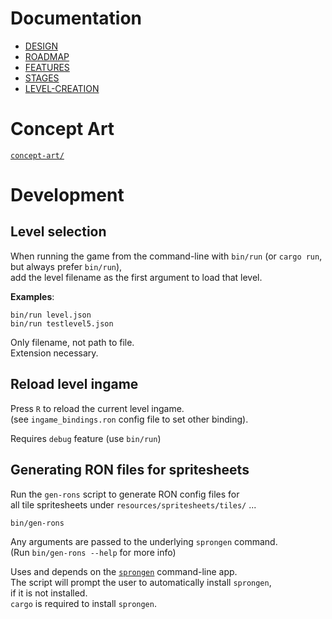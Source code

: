 # Documentation
- [DESIGN](./DESIGN.md)
- [ROADMAP](./ROADMAP.md)
- [FEATURES](./FEATURES.md)
- [STAGES](./STAGES.md)
- [LEVEL-CREATION](./LEVEL-CREATION.md)

# Concept Art
[`concept-art/`](./concept-art)

# Development
## Level selection
When running the game from the command-line with `bin/run` (or `cargo run`, but always prefer `bin/run`),  
add the level filename as the first argument to load that level.

__Examples__:
```
bin/run level.json
bin/run testlevel5.json
```

Only filename, not path to file.  
Extension necessary.

## Reload level ingame
Press `R` to reload the current level ingame.  
(see `ingame_bindings.ron` config file to set other binding).

Requires `debug` feature (use `bin/run`)

## Generating RON files for spritesheets
Run the `gen-rons` script to generate RON config files for  
all tile spritesheets under `resources/spritesheets/tiles/` ...
```
bin/gen-rons
```

Any arguments are passed to the underlying `sprongen` command.  
(Run `bin/gen-rons --help` for more info)

Uses and depends on the [`sprongen`][sprongen] command-line app.  
The script will prompt the user to automatically install `sprongen`,  
if it is not installed.  
`cargo` is required to install `sprongen`.

[sprongen]: https://github.com/Noah2610/sprongen

